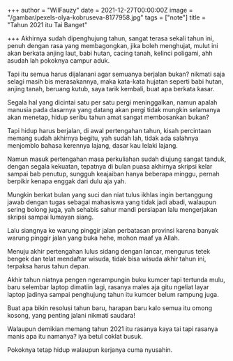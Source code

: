 +++
author = "WilFauzy"
date = 2021-12-27T00:00:00Z
image = "/gambar/pexels-olya-kobruseva-8177958.jpg"
tags = ["note"]
title = "Tahun 2021 itu Tai Banget"

+++
Akhirnya sudah dipenghujung tahun, sangat terasa sekali tahun ini, penuh dengan rasa yang membagongkan, jika boleh menghujat, mulut ini akan berkata anjing laut, babi hutan, cacing tanah, kelinci poligami, ahh asudah lah pokoknya campur aduk.

Tapi itu semua harus dijalanani agar semuanya berjalan bukan? nikmati saja selagi masih bis merasakannya, maka kata-kata hujatan seperti babi hutan, anjing tanah, beruang kutub, saya tarik kembali, buat apa berkata kasar.

Segala hal yang dicintai satu per satu pergi meninggalkan, namun apalah manusia pada dasarnya yang datang akan pergi tidak mungkin selamanya akan menetap, hidup seribu tahun amat sangat membosankan bukan?

Tapi hidup harus berjalan, di awal pertengahan tahun, kisah percintaan memang sudah akhirnya begitu, yah sudah lah, tidak ada salahnya menjomblo bahasa kerennya lajang, dasar kau lelaki lajang.

Namun masuk pertengahan masa perkuliahan sudah diujung sangat tanduk, dengan segala kekuatan, tepatnya di bulan puasa akhirnya skripsi kelar sampai bab penutup, sungguh keajaiban hanya beberapa minggu, pernah berpikir kenapa enggak dari dulu aja yah.

Mungkin berkat bulan yang suci dan niat tulus ikhlas ingin bertanggung jawab dengan tugas sebagai mahasiswa yang tidak jadi abadi, walaupun sering bolong juga, yah sehabis sahur mandi persiapan lalu mengerjakan skripsi sampai lumayan siang.

Lalu siangnya ke warung pinggir jalan perbatasan provinsi karena banyak warung pinggir jalan yang buka hehe, mohon maaf ya Allah.

Menuju akhir pertengahan lulus sidang dengan lancar, mengurus tetek bengek dan telat mendaftar wisuda, tidak bisa wisuda akhir tahun ini, terpaksa harus tahun depan.

Akhir tahun niatnya pengen ngerampungin buku kumcer tapi tertunda mulu, baru selembar laptop dimatiin lagi, rasanya males aja gitu ngeliat layar laptop jadinya sampai penghujung tahun itu kumcer belum rampung juga.

Buat apa bikin resolusi tahun baru, harapan baru kalo semua itu omong kosong, yang penting jalani nikmati saudara!

Walaupun demikian memang tahun 2021 itu rasanya kaya tai tapi rasanya manis apa itu namanya? iya betul coklat busuk.

Pokoknya tetap hidup walaupun kerjanya cuma nyusahin.